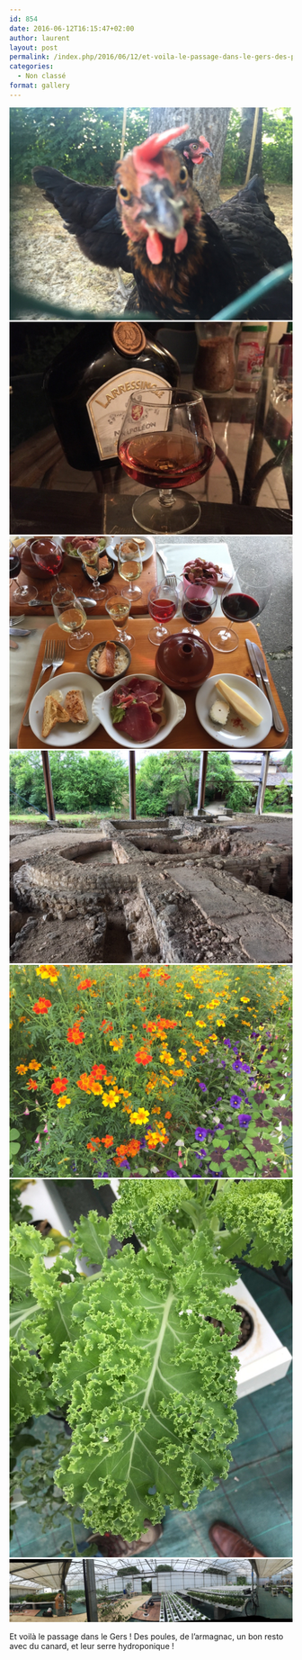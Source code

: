 ```yaml
---
id: 854
date: 2016-06-12T16:15:47+02:00
author: laurent
layout: post
permalink: /index.php/2016/06/12/et-voila-le-passage-dans-le-gers-des-poules-de/
categories:
  - Non classé
format: gallery
---
```

<img src="/images/2016/06/tumblr_o8o2ifrdsk1uuvt0bo1_1280.jpg" />
<img src="/images/2016/06/tumblr_o8o2ifrdsk1uuvt0bo2_1280.jpg" />
<img src="/images/2016/06/tumblr_o8o2ifrdsk1uuvt0bo3_1280.jpg" />
<img src="/images/2016/06/tumblr_o8o2ifrdsk1uuvt0bo4_1280.jpg" />
<img src="/images/2016/06/tumblr_o8o2ifrdsk1uuvt0bo5_1280.jpg" />
<img src="/images/2016/06/tumblr_o8o2ifrdsk1uuvt0bo6_1280.jpg" />
<img src="/images/2016/06/tumblr_o8o2ifrdsk1uuvt0bo7_1280.jpg" />

Et voilà le passage dans le Gers ! Des poules, de l&rsquo;armagnac, un bon resto avec du canard, et leur serre hydroponique !